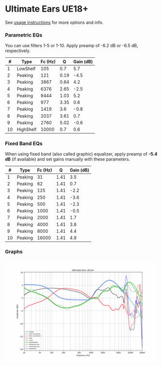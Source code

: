# Ultimate Ears UE18+
See [usage instructions](https://github.com/jaakkopasanen/AutoEq#usage) for more options and info.

### Parametric EQs
You can use filters 1-5 or 1-10. Apply preamp of -6.2 dB or -6.5 dB, respectively.

|   # | Type      |   Fc (Hz) |    Q |   Gain (dB) |
|-----|-----------|-----------|------|-------------|
|   1 | LowShelf  |       105 | 0.7  |         5.7 |
|   2 | Peaking   |       121 | 0.19 |        -4.5 |
|   3 | Peaking   |      3867 | 0.64 |         4.2 |
|   4 | Peaking   |      6376 | 2.65 |        -2.5 |
|   5 | Peaking   |      9444 | 1.03 |         5.2 |
|   6 | Peaking   |       977 | 3.35 |         0.6 |
|   7 | Peaking   |      1419 | 3.6  |        -0.8 |
|   8 | Peaking   |      2037 | 3.61 |         0.7 |
|   9 | Peaking   |      2760 | 5.02 |        -0.6 |
|  10 | HighShelf |     10000 | 0.7  |         0.6 |

### Fixed Band EQs
When using fixed band (also called graphic) equalizer, apply preamp of **-5.4 dB** (if available) and set gains manually with these parameters.

|   # | Type    |   Fc (Hz) |    Q |   Gain (dB) |
|-----|---------|-----------|------|-------------|
|   1 | Peaking |        31 | 1.41 |         3.5 |
|   2 | Peaking |        62 | 1.41 |         0.7 |
|   3 | Peaking |       125 | 1.41 |        -2.2 |
|   4 | Peaking |       250 | 1.41 |        -3.6 |
|   5 | Peaking |       500 | 1.41 |        -2.3 |
|   6 | Peaking |      1000 | 1.41 |        -0.5 |
|   7 | Peaking |      2000 | 1.41 |         1.7 |
|   8 | Peaking |      4000 | 1.41 |         3.8 |
|   9 | Peaking |      8000 | 1.41 |         4.4 |
|  10 | Peaking |     16000 | 1.41 |         4.9 |

### Graphs
![](./Ultimate%20Ears%20UE18+.png)
